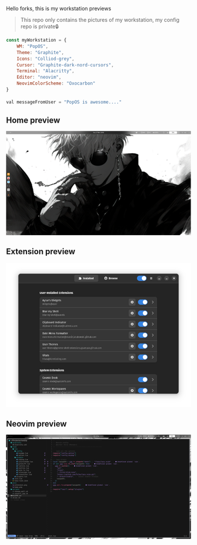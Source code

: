 
Hello forks, this is my workstation previews 
> This repo only contains the pictures of my workstation, my config repo is private🔒 

```javascript
const myWorkstation = {
    WM: "PopOS",
    Theme: "Graphite",
    Icons: "Colliod-grey",
    Cursor: "Graphite-dark-nord-cursors",
    Terminal: "Alacritty",
    Editor: "neovim",
    NeovimColorScheme: "Oxocarbon"
}

val messageFromUser = "PopOS is awesome...."
```

## Home preview
![home](./pics/home.png)

## Extension preview
![Extension](./pics/extension.png)

## Neovim preview
![Neovim](./pics/nvim.png)
